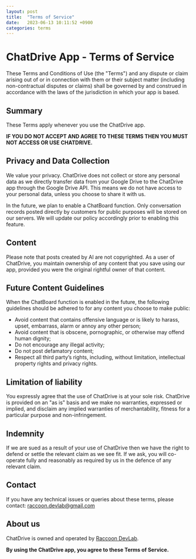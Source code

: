```yaml
---
layout: post
title:  "Terms of Service"
date:   2023-06-13 10:11:52 +0900
categories: terms
---
```


# ChatDrive App - Terms of Service

These Terms and Conditions of Use (the "Terms") and any dispute or claim arising out of or in connection with them or their subject matter (including non-contractual disputes or claims) shall be governed by and construed in accordance with the laws of the jurisdiction in which your app is based.

## Summary

These Terms apply whenever you use the ChatDrive app.

**IF YOU DO NOT ACCEPT AND AGREE TO THESE TERMS THEN YOU MUST NOT ACCESS OR USE CHATDRIVE.**

## Privacy and Data Collection

We value your privacy. ChatDrive does not collect or store any personal data as we directly transfer data from your Google Drive to the ChatDrive app through the Google Drive API. This means we do not have access to your personal data, unless you choose to share it with us.

In the future, we plan to enable a ChatBoard function. Only conversation records posted directly by customers for public purposes will be stored on our servers. We will update our policy accordingly prior to enabling this feature.

## Content

Please note that posts created by AI are not copyrighted. As a user of ChatDrive, you maintain ownership of any content that you save using our app, provided you were the original rightful owner of that content.

## Future Content Guidelines

When the ChatBoard function is enabled in the future, the following guidelines should be adhered to for any content you choose to make public:

- Avoid content that contains offensive language or is likely to harass, upset, embarrass, alarm or annoy any other person;
- Avoid content that is obscene, pornographic, or otherwise may offend human dignity;
- Do not encourage any illegal activity;
- Do not post defamatory content;
- Respect all third party’s rights, including, without limitation, intellectual property rights and privacy rights.

## Limitation of liability

You expressly agree that the use of ChatDrive is at your sole risk. ChatDrive is provided on an "as is" basis and we make no warranties, expressed or implied, and disclaim any implied warranties of merchantability, fitness for a particular purpose and non-infringement.

## Indemnity

If we are sued as a result of your use of ChatDrive then we have the right to defend or settle the relevant claim as we see fit. If we ask, you will co-operate fully and reasonably as required by us in the defence of any relevant claim.

## Contact

If you have any technical issues or queries about these terms, please contact: [raccoon.devlab@gmail.com](mailto:raccoon.devlab@gmail.com)

## About us

ChatDrive is owned and operated by [Raccoon DevLab](https://raccdevman.github.io/).

**By using the ChatDrive app, you agree to these Terms of Service.**